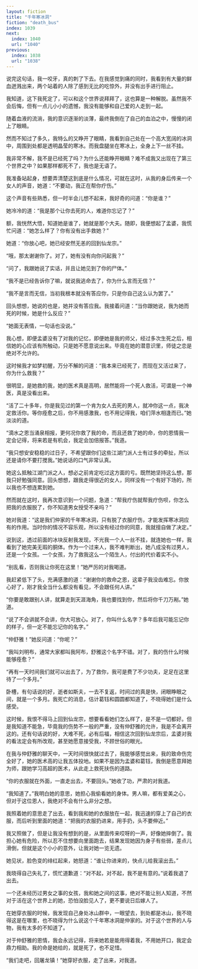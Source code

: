 ```yaml
---
layout: fiction
title: "千年寒冰洞"
fiction: "death_bus"
index: 1039
next:
  index: 1040
  url: "1040"
previous:
  index: 1038
  url: "1038"
---
```

说完这句话，我一咬牙，真的刺了下去。在我感觉到痛的同时，我看到有大量的鲜血迸溅出来，两个站着的人除了感到无比的吃惊外，并没有出手进行阻止。

我知道，这下我死定了，可以和这个世界说拜拜了，这也算是一种解脱。虽然我不会后悔，但有一点儿小小的遗憾，我没有能够和自己爱的人走到一起。

随着血液的流淌，我的意识逐渐的淡薄，最终我倒在了自己的血泊之中，慢慢的闭上了眼睛。

然而不知过了多久，我特么的又睁开了眼睛，我看到自己处在一个高大宽阔的冰洞中，周围到处都是透明晶莹的寒冰。而我盘腿坐在寒冰上，全身上下一丝不挂。

我非常不解，我不是已经死了吗？为什么还能睁开眼睛？难不成我又出现在了第三个世界之中？如果那样都死不了，我也是无语了。

我准备站起身，想要弄清楚这到底是什么情况，可就在这时，从我的身后传来一个女人的声音，她道：“不要动，我正在帮你疗伤。”

这个声音有些熟悉，但一时半会儿想不起来，我好奇的问道：“你是谁？”

她冷冷的道：“我是那个让你去死的人，难道你忘记了？”

额，我恍然大悟，知道她是谁了，她就是那个大夫。随即，我便想起了孟婆，我慌忙问道：“她怎么样了？你有没有出手救她？”

她道：“你放心吧，她已经安然无恙的回到仙龙宗。”

“哦，那太谢谢你了。对了，她有没有向你问起我？”

“问了，我跟她说了实话，并且让她见到了你的尸体。”

“我不是已经告诉你了嘛，就说我逃命去了，你为什么言而无信？”

“我不是言而无信，当初我根本就没有答应你，只是你自己这么认为罢了。”

回头想想，她说的也是，她并没有答应我。我接着问道：“当你跟她说，我为她而死的时候，她是什么反应？”

“她面无表情，一句话也没说。”

我心想，即便孟婆没有了对我的记忆，即便她是我的师父，经过多次生死之后，相信她的心应该有所触动，只是她不愿意说出来。毕竟在她的潜意识里，师徒之恋是绝对不允许的。

这时候我才如梦初醒，万分不解的问道：“我本来已经死了，而现在又活过来了，你为什么救我？”

很明显，是她救的我，她的医术真是高明，居然能将一个死人救活，可谓是一个神医，真是没看出来。

“活了二十多年，你是我见过的第一个肯为女人去死的男人，就冲你这一点，我决定救活你。等你痊愈之后，你不用感激我，也不用记得我，咱们萍水相逢而已。”她淡淡的道。

“滴水之恩当涌泉相报，更何况你救了我的命，而且还救了她的命，你的恩情我一定会记得，将来若是有机会，我定会加倍报答。”我道。

“我只想安安稳稳的过日子，不希望跟你们这些江湖门派人士有过多的牵扯，所以还是请你不要打搅我。”她说话的口气非常认真。

她这么抵触江湖门派之人，想必之前肯定吃过这方面的亏。既然她坚持这么想，那我只好勉强同意。回头想想，跟我走得很近的女人，同样没有一个有好下场的，所以我也不想连累到她。

然而就在这时，我再次意识到一个问题，急道：“帮我疗伤就帮我疗伤呗，你怎么把我的衣服脱了，你不知道男女授受不亲吗？”

她对我道：“这是我们仲家的千年寒冰洞，只有脱了衣服疗伤，才能发挥寒冰洞应有的作用。当时你的情况不容乐观，所以没有经过你的同意，我就擅自做了决定。”

说到这，透过前面的冰块反射我发现，不光我一个人一丝不挂，就连她也一样，我看到了她完美无瑕的胴体。作为一个过来人，我不难判断出，她八成没有过男人，还是一个女孩。一个女孩，为了救我这么一个陌生人，付出的代价着实不小。

“别乱看，否则我让你死在这里！”她严厉的对我喝道。

我赶紧低下了头，充满感激的道：“谢谢你的救命之恩，这辈子我没齿难忘。你放心好了，刚才我全当什么都没有看见，不会跟任何人讲。”

“你要是敢跟别人讲，就算走到天涯海角，我也要找到你，然后将你千刀万剐。”她道。

“说了不会讲就不会讲，你大可放心。对了，你叫什么名字？多年后我可能忘记你的样子，但一定不能忘记你的名字。”

“仲舒雅！”她反问道：“你呢？”

“我叫刘明布，通常大家都叫我阿布，舒雅这个名字不错。对了，我的伤什么时候能够痊愈？”

“再有一天时间我们就可以出去了，为了救你，我可是费了不少功夫，足足在这里待了一个多月。”

卧槽，有句话说的好，逝者如斯夫，一去不复返，时间过的真是快，闭眼睁眼之间，就是一个多月。我死亡的消息，估计葛钰和圆圆都知道了，不晓得她们是什么感受。

这时候，我恨不得马上回到仙龙宗，想要看看她们怎么样了，是不是一切都好。但是我知道不能急，毕竟我的伤势不一般的严重，没有仲舒雅的允许，我是不会离开这的。还有句话说的好，大难不死，必有后福，相信这次回到仙龙宗后，孟婆对我的看法定会有所改观，甚至她愿意接受我，不顾世俗的眼光。

在我与仲舒雅的聊天中，一天时间很快就过去了，我能够感觉出来，我的致命伤完全好了，她的医术高的让我五体投地。如果不是因为孟婆和葛钰，我倒是愿意拜她为师，跟她学习高超的医术，从此走上救死扶伤的道路。

“你的衣服就在外面，一直走出去，不要回头。”她收了功，严肃的对我道。

“我知道了。”我明白她的意思，她担心我偷看她的身体。男人嘛，都有爱美之心，但对于这位恩人，我绝对不会有什么非分之想。

我照着她的意思走了出去，看到我和她的衣服放在一起，我迅速的穿上了自己的衣服，而后听到里面的她道：“把我的衣服扔进来，用手扔，头不要伸近。”

我又照做了，但是让我没有想到的是，从里面传来哎呀的一声，好像她摔倒了。我担心她有危险，所以忍不住想要向里面跑去，结果发现她因为身子有些弱，差点儿滑倒，但就是这个小小的意外，让我对她一览无遗。

她见状，脸色变的绯红起来，她怒道：“谁让你进来的，快点儿给我滚出去。”

我晓得自己失礼了，慌忙道歉道：“对不起，对不起，我不是有意的。”说着我退了出去。

一个还未经历过男女之事的女孩，我和她之间的这事，绝对不能让别人知道，不然对于活在这个世界上的她，恐怕没脸见人了，更不要说日后嫁人了。

在她穿衣服的时候，我发现自己身处冰山群中，一眼望去，到处都是冰山，我不晓得这是在哪里，也不晓得为什么说这个千年寒冰洞是仲家的。对于这个世界的人与物，我有太多的不知道了。

对于仲舒雅的恩情，我会永远记得，将来她若是能用得着我，不用她开口，我定会鼎力相助。我的命是她给的，就是死了，也不足惜。

“我们走吧，回屠龙镇！”她穿好衣服，走了出来，对我道。